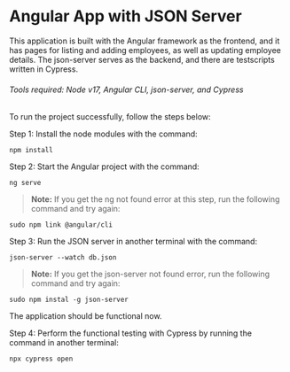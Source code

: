 # Angular App with JSON Server

This application is built with the Angular framework as the frontend, and it has pages for listing and adding employees, as well as updating employee details. The json-server serves as the backend, and there are testscripts written in Cypress.

###### Tools required: Node v17,  Angular CLI, json-server, and Cypress

To run the project successfully, follow the steps below:

Step 1: Install the node modules with the command: 

`npm install`

Step 2: Start the Angular project with the command: 

`ng serve`

> **Note:** If you get the ng not found error at this step, run the following command and try again: 

`sudo npm link @angular/cli`

Step 3: Run the JSON server in another terminal with the command: 

`json-server --watch db.json`

> **Note:** If you get the json-server not found error, run the following command and try again: 

`sudo npm instal -g json-server`

The application should be functional now.


Step 4: Perform the functional testing with Cypress by running the command in another terminal: 

`npx cypress open`
